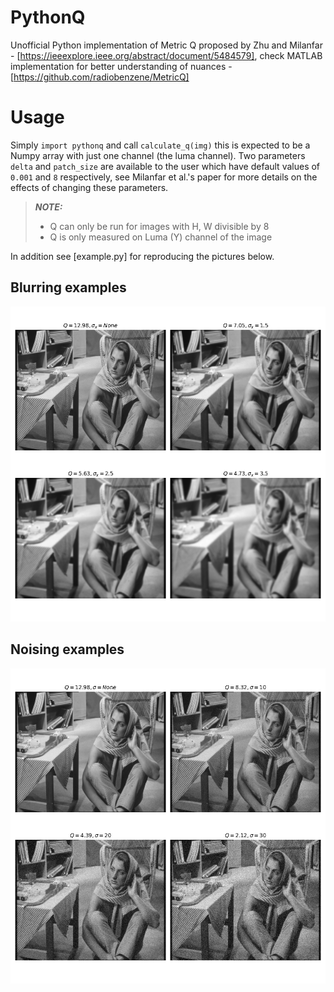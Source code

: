 # PythonQ

Unofficial Python implementation of Metric Q proposed by Zhu and Milanfar - [https://ieeexplore.ieee.org/abstract/document/5484579], check MATLAB implementation for better understanding of nuances - [https://github.com/radiobenzene/MetricQ]

# Usage

Simply ```import pythonq``` and call ```calculate_q(img)``` this is expected to be a Numpy array with just one channel (the luma channel). Two parameters ```delta``` and ```patch_size``` are available to the user which have default values of ```0.001``` and ```8``` respectively, see Milanfar et al.'s paper for more details on the effects of changing these parameters.

> **_NOTE:_** 
> - Q can only be run for images with H, W divisible by 8
> - Q is only measured on Luma (Y) channel of the image

In addition see [example.py] for reproducing the pictures below.

## Blurring examples
![blurring examples](q_metric_blur.png)

## Noising examples
![noising examples](q_metric_noise.png)
